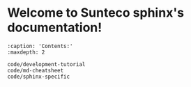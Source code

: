 # Welcome to Sunteco sphinx's documentation!

```{toctree}
:caption: 'Contents:'
:maxdepth: 2

code/development-tutorial
code/md-cheatsheet
code/sphinx-specific
```